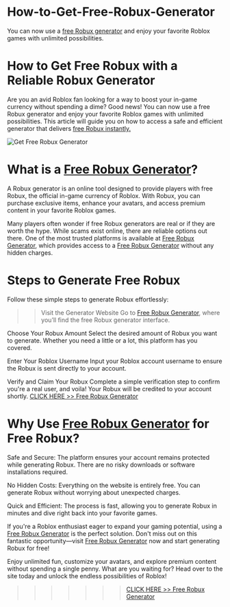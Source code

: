 # How-to-Get-Free-Robux-Generator
You can now use a [free Robux generator](https://free.sroffers24.com/all-giftcard/) and enjoy your favorite Roblox games with unlimited possibilities. 
# How to Get Free Robux with a Reliable Robux Generator
Are you an avid Roblox fan looking for a way to boost your in-game currency without spending a dime? Good news! You can now use a free Robux generator and enjoy your favorite Roblox games with unlimited possibilities. This article will guide you on how to access a safe and efficient generator that delivers [free Robux instantly.](https://free.sroffers24.com/all-giftcard/)

![Get Free Robux Generator](https://github.com/user-attachments/assets/1fb8773b-e10f-49bd-a994-3c1a7db33114)

# What is a [Free Robux Generator](https://free.sroffers24.com/all-giftcard/)?
A Robux generator is an online tool designed to provide players with free Robux, the official in-game currency of Roblox. With Robux, you can purchase exclusive items, enhance your avatars, and access premium content in your favorite Roblox games.

Many players often wonder if free Robux generators are real or if they are worth the hype. While scams exist online, there are reliable options out there. One of the most trusted platforms is available at [Free Robux Generator](https://free.sroffers24.com/all-giftcard/), which provides access to a [Free Robux Generator](https://free.sroffers24.com/all-giftcard/) without any hidden charges.
# Steps to Generate Free Robux
Follow these simple steps to generate Robux effortlessly:

>> Visit the Generator Website
Go to [Free Robux Generator](https://free.sroffers24.com/all-giftcard/), where you’ll find the free Robux generator interface.

Choose Your Robux Amount
Select the desired amount of Robux you want to generate. Whether you need a little or a lot, this platform has you covered.

Enter Your Roblox Username
Input your Roblox account username to ensure the Robux is sent directly to your account.

Verify and Claim Your Robux 
Complete a simple verification step to confirm you're a real user, and voila! Your Robux will be credited to your account shortly.
[CLICK HERE >> Free Robux Generator](https://free.sroffers24.com/all-giftcard/)

# Why Use [Free Robux Generator](https://free.sroffers24.com/all-giftcard/) for Free Robux?

Safe and Secure:
The platform ensures your account remains protected while generating Robux. There are no risky downloads or software installations required.

No Hidden Costs:
Everything on the website is entirely free. You can generate Robux without worrying about unexpected charges.

Quick and Efficient:
The process is fast, allowing you to generate Robux in minutes and dive right back into your favorite games.

If you're a Roblox enthusiast eager to expand your gaming potential, using a [Free Robux Generator](https://free.sroffers24.com/all-giftcard/) is the perfect solution. Don't miss out on this fantastic opportunity—visit [Free Robux Generator](https://free.sroffers24.com/all-giftcard/) now and start generating Robux for free!

Enjoy unlimited fun, customize your avatars, and explore premium content without spending a single penny. What are you waiting for? Head over to the site today and unlock the endless possibilities of Roblox!

>>>>>>> [CLICK HERE >> Free Robux Generator](https://free.sroffers24.com/all-giftcard/) 
